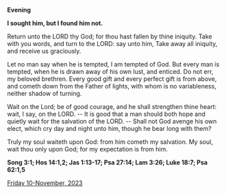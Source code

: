 **Evening**

**I sought him, but I found him not.**
 
Return unto the LORD thy God; for thou hast fallen by thine iniquity. Take with you words, and turn to the LORD: say unto him, Take away all iniquity, and receive us graciously.
 
Let no man say when he is tempted, I am tempted of God. But every man is tempted, when he is drawn away of his own lust, and enticed. Do not err, my beloved brethren. Every good gift and every perfect gift is from above, and cometh down from the Father of lights, with whom is no variableness, neither shadow of turning.
 
Wait on the Lord; be of good courage, and he shall strengthen thine heart: wait, I say, on the LORD. -- It is good that a man should both hope and quietly wait for the salvation of the LORD. -- Shall not God avenge his own elect, which cry day and night unto him, though he bear long with them?
 
Truly my soul waiteth upon God: from him cometh my salvation. My soul, wait thou only upon God; for my expectation is from him.  

**Song 3:1; Hos 14:1,2; Jas 1:13-17; Psa 27:14; Lam 3:26; Luke 18:7; Psa 62:1,5**

[Friday 10-November, 2023](https://t.me/daily_light)
